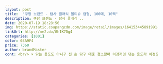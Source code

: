 ```yaml
---
layout: post 
title:  "쿠팡 브랜드 - 탐사 클래식 물티슈 캡형, 100매, 10팩" 
description: 쿠팡 브랜드 - 탐사 클래식 ..
date: 2020-07-19 18:28:56 
img: https://static.coupangcdn.com/image/retail/images/164153445891991-af0d5790-2402-4a6d-95d6-25a2bbd579d1.jpg 
linkUrl: http://me2.do/GhIK7Dg4 
categories: [1001] 
color: 03A9F4 
price: 7360 
author: brandMaster 
cont: <br/> × 닦는 용도도 아니구 전 손 닦구 대충 청소할때 이것저것 닦는 용도라 이정도 두께면 충분하구여두께가 두꺼워짐 매수가 줄겠져<br/>‼️ 부드러운 레이온과 피부에 무리없이 사용가능한 원료성분의 물티슈로 안심하고 가볍게 손을 닦을때도 사용가능해서 좋아요<br/>‼️7단계 정수 시스템 5단계의 필터과정과 2단계의 살균처리과정을 거친 정제수를 사용하여 보통 물티슈를 청소용도로 사용하긴 하지만 더욱 깨끗하게 정수된 물이 사용되어 만들어진 물티슈로 청소를 하게되니 안심하고 사용할 수 있어서 이 점은 마음에 들었는데,<br/>■ 끊기지 않구 줄줄 따라나오는 물티슈<br/>■ 두꺼운 물티슈를 찾으시는분들은 베이비용으로 구매 하시는게 좋을것 같구여저처럼 저렴한 가격에 휴대용으로 간단하게 사용하실분들껜 강추 합니다<br/>■ 받아보니 기존 사용하는 일반 물티슈에 비해 사이즈가 작아서 더 귀엽구 가벼워서 가방에넣구 휴대하기 딱 좋네여<br/>■ 사용기한 2021.<br/>6.<br/>30일<br/>■ 저렴한 가격에 귀엽구 휴대하기 편한 제품 만족해여<br/>■ 티슈 두께는 기존 사용하는 일반 물티슈랑 같아여<br/>■ 향은 꺼내면 거의 무향에 가까워서 좋으네여<br/>✅구매가격7,400원<br/>✔️ 한번에 여러장씩 나와서 불편한것 같아요!<br/>✔️기존에 사용하던 물티슈보다 얇은것 같아요! 부드러운 플레인 원단을 사용했다고 하는데 한장만 사용하기엔 얇은편이에요!<br/>✡️ 정말 딱 가격만큼 하는 물티슈 ㅠ<br/>간단하게 막 쓸 용도에 알맞아요.<br/><br/> 
---
```

 